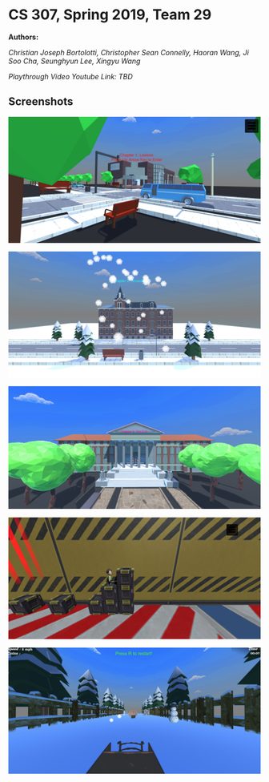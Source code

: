 # **CS 307, Spring 2019, Team 29**
**Authors:**

*Christian Joseph Bortolotti, Christopher Sean Connelly, Haoran Wang, Ji Soo Cha, Seunghyun Lee, Xingyu Wang*

*Playthrough Video Youtube Link: TBD*

## **Screenshots**
![Alt text](./screenshots/1.jpg)

![Alt text](./screenshots/2.jpg)

![Alt text](./screenshots/3.jpg)

![Alt text](./screenshots/4.jpg)

![Alt text](./screenshots/5.jpg)
